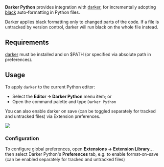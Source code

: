 
**Darker Python** provides integration with [darker](https://pypi.org/project/darker),
for incrementally adopting [black](https://pypi.org/project/black) auto-formatting in Python files.

Darker applies black formatting only to changed parts of the code.
If a file is untracked by version control,
darker will run black on the whole file instead.


## Requirements

[darker](https://pypi.org/project/darker) must be installed and on $PATH
(or specified via absolute path in preferences).


## Usage

To apply `darker` to the current Python editor:

- Select the **Editor → Darker Python** menu item; or
- Open the command palette and type `Darker Python`

You can also enable darker on save (can be toggled separately for tracked and untracked files) via Extension preferences.


![](https://nova.app/images/en/light/tools/sidebars.png)

### Configuration


To configure global preferences, open **Extensions → Extension Library...** then select Darker Python's **Preferences** tab,
e.g. to enable format-on-save (can be enabled separately for tracked and untracked files)
